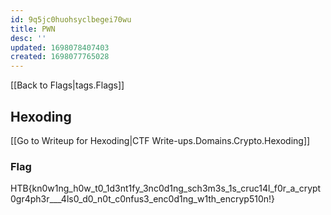 ```yaml
---
id: 9q5jc0huohsyclbegei70wu
title: PWN
desc: ''
updated: 1698078407403
created: 1698077765028
---
```

[[Back to Flags|tags.Flags]]

## Hexoding
[[Go to Writeup for Hexoding|CTF Write-ups.Domains.Crypto.Hexoding]]
### Flag
HTB{kn0w1ng_h0w_t0_1d3nt1fy_3nc0d1ng_sch3m3s_1s_cruc14l_f0r_a_crypt0gr4ph3r___4ls0_d0_n0t_c0nfus3_enc0d1ng_w1th_encryp510n!}